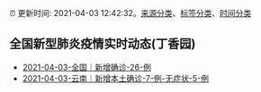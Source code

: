 :alarm_clock: 更新时间: 2021-04-03 12:42:32。[来源分类](../README.md)、[标签分类](../TAGS.md)、[时间分类](../TIMELINE.md)

## 全国新型肺炎疫情实时动态(丁香园)




- [2021-04-03-全国｜新增确诊-26-例](http://app.cctv.com/special/cportal/detail/arti/index.html?id=Artia8gHmp5S8PpDdK88I61T210403&isfromapp=1) 
- [2021-04-03-云南｜新增本土确诊-7-例-无症状-5-例](http://app.cctv.com/special/cportal/detail/arti/index.html?id=Artig832sqpRzJwZi5UKdsbt210403&isfromapp=1) 